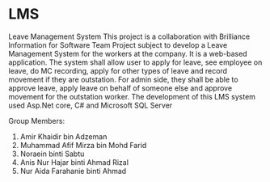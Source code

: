 # LMS
Leave Management System
This project is a collaboration with Brilliance Information for Software
Team Project subject to develop a Leave Management System for the
workers at the company. It is a web-based application. The system shall
allow user to apply for leave, see employee on leave, do MC recording,
apply for other types of leave and record movement if they are
outstation. For admin side, they shall be able to approve leave, apply
leave on behalf of someone else and approve movement for the
outstation worker. The development of this LMS system used Asp.Net
core, C# and Microsoft SQL Server


Group Members:
1) Amir Khaidir bin Adzeman
2) Muhammad Afif Mirza bin Mohd Farid		
3) Noraein binti Sabtu				
4) Anis Nur Hajar binti Ahmad Rizal		
5) Nur Aida Farahanie binti Ahmad
